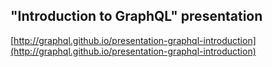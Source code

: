 ## "Introduction to GraphQL" presentation

[http://graphql.github.io/presentation-graphql-introduction](http://graphql.github.io/presentation-graphql-introduction)
